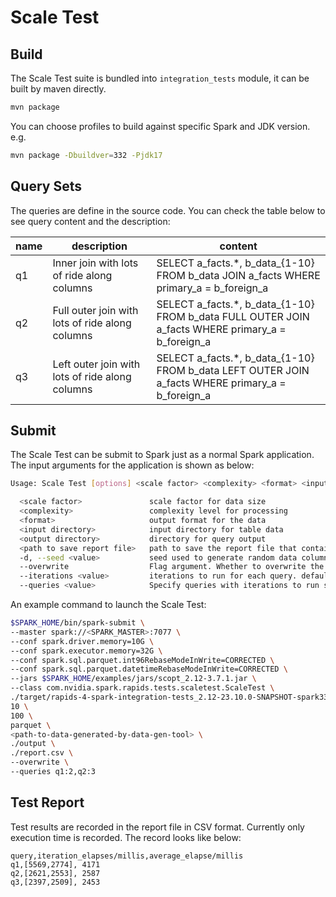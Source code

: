 # Scale Test

## Build

The Scale Test suite is bundled into `integration_tests` module, it can be built by maven directly.

```bash
mvn package
```

You can choose profiles to build against specific Spark and JDK version. e.g.

```bash
mvn package -Dbuildver=332 -Pjdk17
```

## Query Sets

The queries are define in the source code. You can check the table below to see query content and the description:

| name | description | content |
|------|-------------|---------|
| q1   | Inner join with lots of ride along columns | SELECT a_facts.*, b_data_{1-10} FROM b_data JOIN a_facts WHERE primary_a = b_foreign_a |
| q2   | Full outer join with lots of ride along columns | SELECT a_facts.*, b_data_{1-10} FROM b_data FULL OUTER JOIN a_facts WHERE primary_a = b_foreign_a |
| q3   | Left outer join with lots of ride along columns | SELECT a_facts.*, b_data_{1-10} FROM b_data LEFT OUTER JOIN a_facts WHERE primary_a = b_foreign_a |

## Submit

The Scale Test can be submit to Spark just as a normal Spark application.
The input arguments for the application is shown as below:

```bash
Usage: Scale Test [options] <scale factor> <complexity> <format> <input directory> <output directory> <path to query file> <path to save report file>

  <scale factor>               scale factor for data size
  <complexity>                 complexity level for processing
  <format>                     output format for the data
  <input directory>            input directory for table data
  <output directory>           directory for query output
  <path to save report file>   path to save the report file that contains test results
  -d, --seed <value>           seed used to generate random data columns. default is 41 if not specified
  --overwrite                  Flag argument. Whether to overwrite the existing data in the path.
  --iterations <value>         iterations to run for each query. default: 1
  --queries <value>            Specify queries with iterations to run specifically. the format must be <query-name>:<iterations-for-this-query> with comma separated entries. e.g. --tables q1:2,q2:3,q3:4. If not specified, all queries will be run for `--iterations` rounds
```

An example command to launch the Scale Test:

```bash
$SPARK_HOME/bin/spark-submit \
--master spark://<SPARK_MASTER>:7077 \
--conf spark.driver.memory=10G \
--conf spark.executor.memory=32G \
--conf spark.sql.parquet.int96RebaseModeInWrite=CORRECTED \
--conf spark.sql.parquet.datetimeRebaseModeInWrite=CORRECTED \
--jars $SPARK_HOME/examples/jars/scopt_2.12-3.7.1.jar \
--class com.nvidia.spark.rapids.tests.scaletest.ScaleTest \
./target/rapids-4-spark-integration-tests_2.12-23.10.0-SNAPSHOT-spark332.jar \
10 \
100 \
parquet \
<path-to-data-generated-by-data-gen-tool> \
./output \
./report.csv \
--overwrite \
--queries q1:2,q2:3
```

## Test Report

Test results are recorded in the report file in CSV format. Currently only execution time is recorded. The record looks like below:

```csv
query,iteration_elapses/millis,average_elapse/millis
q1,[5569,2774], 4171
q2,[2621,2553], 2587
q3,[2397,2509], 2453
```